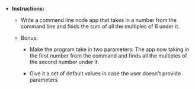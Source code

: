* **Instructions:**
	
	* Write a command line node app that takes in a number from the command line and finds the sum of all the multiples of 6 under it. 

	* Bonus: 

		* Make the program take in two parameters: The app now taking in the first number from the command and finds all the multiples of the second number under it.  
		
		* Give it a set of default values in case the user doesn't provide parameters


